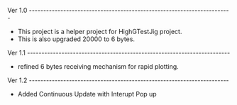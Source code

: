 Ver 1.0 -----------------------------------------------------------------------
- This project is a helper project for HighGTestJig project.
- This is also upgraded 20000 to 6 bytes.

Ver 1.1 -----------------------------------------------------------------------
- refined 6 bytes receiving mechanism for rapid plotting.

Ver 1.2 ----------------------------------------------------------------------
- Added Continuous Update with Interupt Pop up
